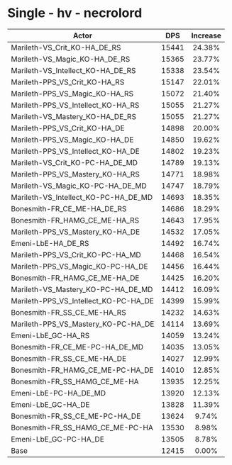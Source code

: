 # Single - hv - necrolord
| Actor | DPS | Increase |
|---|:---:|:---:|
|Marileth-VS_Crit_KO-HA_DE_RS|15441|24.38%|
|Marileth-VS_Magic_KO-HA_DE_RS|15365|23.77%|
|Marileth-VS_Intellect_KO-HA_DE_RS|15338|23.54%|
|Marileth-PPS_VS_Crit_KO-HA_RS|15147|22.01%|
|Marileth-PPS_VS_Magic_KO-HA_RS|15072|21.40%|
|Marileth-PPS_VS_Intellect_KO-HA_RS|15055|21.27%|
|Marileth-VS_Mastery_KO-HA_DE_RS|15055|21.27%|
|Marileth-PPS_VS_Crit_KO-HA_DE|14898|20.00%|
|Marileth-PPS_VS_Magic_KO-HA_DE|14850|19.62%|
|Marileth-PPS_VS_Intellect_KO-HA_DE|14802|19.23%|
|Marileth-VS_Crit_KO-PC-HA_DE_MD|14789|19.13%|
|Marileth-PPS_VS_Mastery_KO-HA_RS|14771|18.98%|
|Marileth-VS_Magic_KO-PC-HA_DE_MD|14747|18.79%|
|Marileth-VS_Intellect_KO-PC-HA_DE_MD|14693|18.35%|
|Bonesmith-FR_CE_ME-HA_DE_RS|14686|18.29%|
|Bonesmith-FR_HAMG_CE_ME-HA_RS|14643|17.95%|
|Marileth-PPS_VS_Mastery_KO-HA_DE|14532|17.05%|
|Emeni-LbE-HA_DE_RS|14492|16.74%|
|Marileth-PPS_VS_Crit_KO-PC-HA_MD|14468|16.54%|
|Marileth-PPS_VS_Magic_KO-PC-HA_DE|14456|16.44%|
|Bonesmith-FR_HAMG_CE_ME-HA_DE|14425|16.20%|
|Marileth-VS_Mastery_KO-PC-HA_DE_MD|14412|16.09%|
|Marileth-PPS_VS_Intellect_KO-PC-HA_DE|14399|15.99%|
|Bonesmith-FR_SS_CE_ME-HA_RS|14232|14.63%|
|Marileth-PPS_VS_Mastery_KO-PC-HA_DE|14114|13.69%|
|Emeni-LbE_GC-HA_RS|14059|13.24%|
|Bonesmith-FR_CE_ME-PC-HA_DE_MD|14035|13.05%|
|Bonesmith-FR_SS_CE_ME-HA_DE|14027|12.99%|
|Bonesmith-FR_HAMG_CE_ME-PC-HA_DE|14010|12.85%|
|Bonesmith-FR_SS_HAMG_CE_ME-HA|13935|12.25%|
|Emeni-LbE-PC-HA_DE_MD|13920|12.13%|
|Emeni-LbE_GC-HA_DE|13828|11.39%|
|Bonesmith-FR_SS_CE_ME-PC-HA_DE|13624|9.74%|
|Bonesmith-FR_SS_HAMG_CE_ME-PC-HA|13530|8.98%|
|Emeni-LbE_GC-PC-HA_DE|13505|8.78%|
|Base|12415|0.00%|
